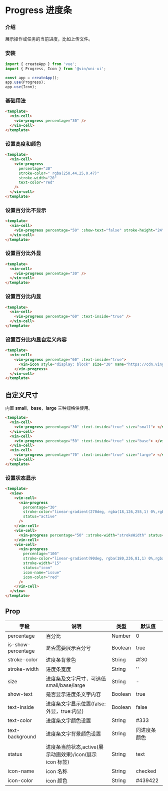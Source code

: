 # Progress 进度条

### 介绍

展示操作或任务的当前进度，比如上传文件。

### 安装

```javascript
import { createApp } from 'vue';
import { Progress, Icon } from '@vin/uni-ui';

const app = createApp();
app.use(Progress);
app.use(Icon);
```

### 基础用法

```html
<template>
  <vin-cell>
    <vin-progress percentage="30" />
  </vin-cell>
</template>
```

### 设置高度和颜色

```html
<template>
  <vin-cell>
    <vin-progress
      percentage="30"
      stroke-color=" rgba(250,44,25,0.47)"
      stroke-width="20"
      text-color="red"
    />
  </vin-cell>
</template>
```

### 设置百分比不显示

```html
<template>
  <vin-cell>
    <vin-progress percentage="50" :show-text="false" stroke-height="24" />
  </vin-cell>
</template>
```

### 设置百分比外显

```html
<template>
  <vin-cell>
    <vin-progress percentage="30" />
  </vin-cell>
</template>
```

### 设置百分比内显

```html
<template>
  <vin-cell>
    <vin-progress percentage="60" :text-inside="true" />
  </vin-cell>
</template>
```

### 设置百分比内显自定义内容

```html
<template>
  <vin-cell>
    <vin-progress percentage="60" :text-inside="true">
      <vin-icon style="display: block" size="30" name="https://cdn.vingogo.cn/logo.png"></vin-icon>
    </vin-progress>
  </vin-cell>
</template>
```

## 自定义尺寸

内置 **small**，**base**，**large** 三种规格供使用。

```html
<template>
  <vin-cell>
    <vin-progress percentage="30" :text-inside="true" size="small"> </vin-progress>
  </vin-cell>
  <vin-cell>
    <vin-progress percentage="50" :text-inside="true" size="base"> </vin-progress>
  </vin-cell>
  <vin-cell>
    <vin-progress percentage="70" :text-inside="true" size="large"> </vin-progress>
  </vin-cell>
</template>
```

### 设置状态显示

```html
<template>
  <view>
    <vin-cell>
      <vin-progress
        percentage="30"
        stroke-color="linear-gradient(270deg, rgba(18,126,255,1) 0%,rgba(32,147,255,1) 32.815625%,rgba(13,242,204,1) 100%)"
        status="active"
      />
    </vin-cell>
    <vin-cell>
      <vin-progress percentage="50" :stroke-width="strokeWidth" status="icon" />
    </vin-cell>
    <vin-cell>
      <vin-progress
        percentage="100"
        stroke-color="linear-gradient(90deg, rgba(180,236,81,1) 0%,rgba(66,147,33,1) 100%)"
        stroke-width="15"
        status="icon"
        icon-name="issue"
        icon-color="red"
      />
    </vin-cell>
  </view>
</template>
```

## Prop

| 字段               | 说明                                                     | 类型    | 默认值       |
| ------------------ | -------------------------------------------------------- | ------- | ------------ |
| percentage         | 百分比                                                   | Number  | 0            |
| is-show-percentage | 是否需要展示百分号                                       | Boolean | true         |
| stroke-color       | 进度条背景色                                             | String  | #f30         |
| stroke-width       | 进度条宽度                                               | String  | ''           |
| size               | 进度条及文字尺寸，可选值 small/base/large                | String  | -            |
| show-text          | 是否显示进度条文字内容                                   | Boolean | true         |
| text-inside        | 进度条文字显示位置(false:外显，true:内显)                | Boolean | false        |
| text-color         | 进度条文字颜色设置                                       | String  | #333         |
| text-background    | 进度条文字背景颜色设置                                   | String  | 同进度条颜色 |
| status             | 进度条当前状态,active(展示动画效果)/icon(展示 icon 标签) | String  | text         |
| icon-name          | icon 名称                                                | String  | checked      |
| icon-color         | icon 颜色                                                | String  | #439422      |
